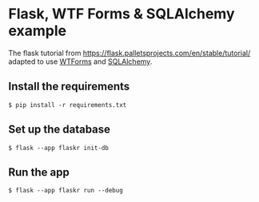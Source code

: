 # Flask, WTF Forms & SQLAlchemy example

The flask tutorial from https://flask.palletsprojects.com/en/stable/tutorial/ 
adapted to use [WTForms](https://wtforms.readthedocs.io/en/3.2.x/) and [SQLAlchemy](https://www.sqlalchemy.org/).

## Install the requirements

```
$ pip install -r requirements.txt
```

## Set up the database

```
$ flask --app flaskr init-db
```

## Run the app

```
$ flask --app flaskr run --debug
```
